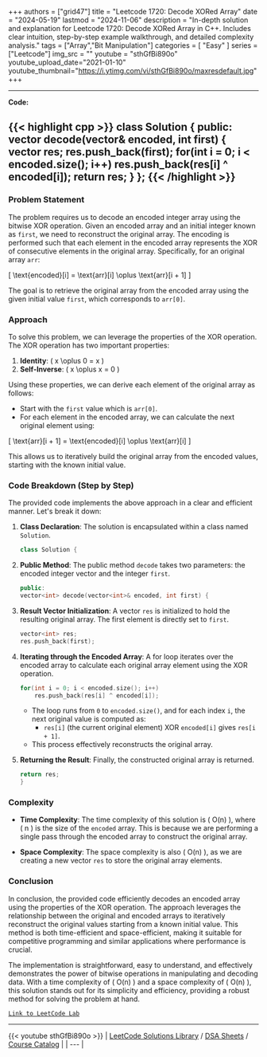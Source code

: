 
+++
authors = ["grid47"]
title = "Leetcode 1720: Decode XORed Array"
date = "2024-05-19"
lastmod = "2024-11-06"
description = "In-depth solution and explanation for Leetcode 1720: Decode XORed Array in C++. Includes clear intuition, step-by-step example walkthrough, and detailed complexity analysis."
tags = ["Array","Bit Manipulation"]
categories = [
    "Easy"
]
series = ["Leetcode"]
img_src = ""
youtube = "sthGfBi890o"
youtube_upload_date="2021-01-10"
youtube_thumbnail="https://i.ytimg.com/vi/sthGfBi890o/maxresdefault.jpg"
+++



---
**Code:**

{{< highlight cpp >}}
class Solution {
public:
vector<int> decode(vector<int>& encoded, int first) {
        vector<int> res;
        res.push_back(first);
        for(int i = 0; i < encoded.size(); i++)
            res.push_back(res[i] ^ encoded[i]);
        return res;
    }
};
{{< /highlight >}}
---

### Problem Statement

The problem requires us to decode an encoded integer array using the bitwise XOR operation. Given an encoded array and an initial integer known as `first`, we need to reconstruct the original array. The encoding is performed such that each element in the encoded array represents the XOR of consecutive elements in the original array. Specifically, for an original array `arr`:

\[ \text{encoded}[i] = \text{arr}[i] \oplus \text{arr}[i + 1] \]

The goal is to retrieve the original array from the encoded array using the given initial value `first`, which corresponds to `arr[0]`.

### Approach

To solve this problem, we can leverage the properties of the XOR operation. The XOR operation has two important properties:

1. **Identity**: \( x \oplus 0 = x \)
2. **Self-Inverse**: \( x \oplus x = 0 \)

Using these properties, we can derive each element of the original array as follows:

- Start with the `first` value which is `arr[0]`.
- For each element in the encoded array, we can calculate the next original element using:

\[ \text{arr}[i + 1] = \text{encoded}[i] \oplus \text{arr}[i] \]

This allows us to iteratively build the original array from the encoded values, starting with the known initial value.

### Code Breakdown (Step by Step)

The provided code implements the above approach in a clear and efficient manner. Let's break it down:

1. **Class Declaration**: The solution is encapsulated within a class named `Solution`.

    ```cpp
    class Solution {
    ```

2. **Public Method**: The public method `decode` takes two parameters: the encoded integer vector and the integer `first`.

    ```cpp
    public:
    vector<int> decode(vector<int>& encoded, int first) {
    ```

3. **Result Vector Initialization**: A vector `res` is initialized to hold the resulting original array. The first element is directly set to `first`.

    ```cpp
    vector<int> res;
    res.push_back(first);
    ```

4. **Iterating through the Encoded Array**: A for loop iterates over the encoded array to calculate each original array element using the XOR operation.

    ```cpp
    for(int i = 0; i < encoded.size(); i++)
        res.push_back(res[i] ^ encoded[i]);
    ```

   - The loop runs from `0` to `encoded.size()`, and for each index `i`, the next original value is computed as:
     - `res[i]` (the current original element) XOR `encoded[i]` gives `res[i + 1]`.
   - This process effectively reconstructs the original array.

5. **Returning the Result**: Finally, the constructed original array is returned.

    ```cpp
    return res;
    }
    ```

### Complexity

- **Time Complexity**: The time complexity of this solution is \( O(n) \), where \( n \) is the size of the `encoded` array. This is because we are performing a single pass through the encoded array to construct the original array.

- **Space Complexity**: The space complexity is also \( O(n) \), as we are creating a new vector `res` to store the original array elements.

### Conclusion

In conclusion, the provided code efficiently decodes an encoded array using the properties of the XOR operation. The approach leverages the relationship between the original and encoded arrays to iteratively reconstruct the original values starting from a known initial value. This method is both time-efficient and space-efficient, making it suitable for competitive programming and similar applications where performance is crucial. 

The implementation is straightforward, easy to understand, and effectively demonstrates the power of bitwise operations in manipulating and decoding data. With a time complexity of \( O(n) \) and a space complexity of \( O(n) \), this solution stands out for its simplicity and efficiency, providing a robust method for solving the problem at hand.

[`Link to LeetCode Lab`](https://leetcode.com/problems/decode-xored-array/description/)

---
{{< youtube sthGfBi890o >}}
| [LeetCode Solutions Library](https://grid47.xyz/leetcode/) / [DSA Sheets](https://grid47.xyz/sheets/) / [Course Catalog](https://grid47.xyz/courses/) |
| --- |
